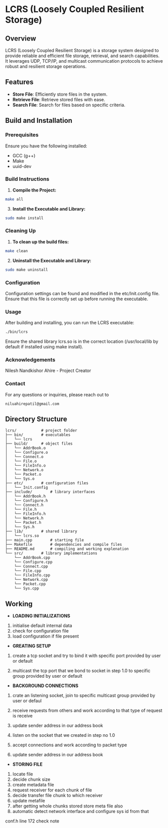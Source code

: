 # LCRS (Loosely Coupled Resilient Storage)

## Overview

LCRS (Loosely Coupled Resilient Storage) is a storage system designed to provide reliable and efficient file storage, retrieval, and search capabilities. It leverages UDP, TCP/IP, and multicast communication protocols to achieve robust and resilient storage operations.

## Features

- **Store File**: Efficiently store files in the system.
- **Retrieve File**: Retrieve stored files with ease.
- **Search File**: Search for files based on specific criteria.

## Build and Installation

### Prerequisites

Ensure you have the following installed:

- GCC (g++)
- Make
- uuid-dev

### Build Instructions

1. **Compile the Project:**
```sh
make all
```

3. **Install the Executable and Library:**

```sh
sudo make install
```

### Cleaning Up

1. **To clean up the build files:**

```sh
make clean
```
2. **Uninstall the Executable and Library:**

```sh
sudo make uninstall
```

### Configuration

Configuration settings can be found and modified in the etc/Init.config file. Ensure that this file is correctly set up before running the executable.

### Usage

After building and installing, you can run the LCRS executable:
	
```sh
./bin/lcrs
```
Ensure the shared library lcrs.so is in the correct location (/usr/local/lib by default if installed using make install).

### Acknowledgements
Nilesh Nandkishor Ahire - Project Creator

### Contact
For any questions or inquiries, please reach out to 

```Mail
niluahirepatil@gmail.com
```
## Directory Structure
```python3
lcrs/			# project folder
├── bin/		# executables
│   └── lcrs
├── build/		# object files
│   └── AddrBook.o
│   └── Configure.o
│   └── Connect.o
│   └── File.o
│   └── FileInfo.o
│   └── Network.o
│   └── Packet.o
│   └── Sys.o
├── etc/		# configuration files
│   └── Init.config
├── include/		# library interfaces
│   └── AddrBook.h
│   └── Configure.h
│   └── Connect.h
│   └── File.h
│   └── FileInfo.h
│   └── Network.h
│   └── Packet.h
│   └── Sys.h
├── lib/		# shared library
│   └── lcrs.so
├── main.cpp		# starting file
├── Makefile		# dependencies and compile files
├── README.md		# compiling and working explenation
└── src/		# library implementations
    └── AddrBook.cpp
    └── Configure.cpp
    └── Connect.cpp
    └── File.cpp
    └── FileInfo.cpp
    └── Network.cpp
    └── Packet.cpp
    └── Sys.cpp
```

## Working

- **LOADING INITIALIZATIONS**
1.	initialise default internal data
2.	check for configuration file
3.	load configuration if file present

- **GREATING SETUP**
1.	create a tcp socket and try to bind it with
	specific port provided by user or default 

2.	multicast the tcp port that we bond to socket 
	in step 1.0 to specific group provided by user
	or default

- **BACKGROUND CONNECTIONS**

1.	crate an listening socket, join to specific 
	multicast group provided by user or defaul
2.	receive requests from others and work according 
	to that type of request is receive
3.	update sender address in our address book

4.	listen on the socket that we created in step no 1.0
5.	accept connections and work according to packet type
6.	update sender address in our address book

- **STORING FILE**

1.	locate file
2.	decide chunk size
3.	create metadata file
4.	request receiver for each chunk of file
5.	decide transfer file chunk to which receiver
6.	update metafile
7.	after getting whole chunks stored store meta file also
8.	automatic detect network interface and configure sys id from that
	
conf.h line 172 check note

